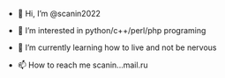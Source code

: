 - 👋 Hi, I’m @scanin2022
- 👀 I’m interested in python/c++/perl/php programing
- 🌱 I’m currently learning how to live and not be nervous

- 📫 How to reach me scanin...mail.ru

<!---
scanin2022/scanin2022 is a ✨ special ✨ repository because its `README.md` (this file) appears on your GitHub profile.
You can click the Preview link to take a look at your changes.
--->
